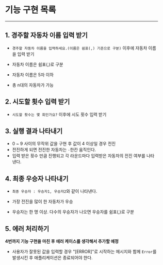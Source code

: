 # 기능 구현 목록

---

## 1. 경주할 자동차 이름 입력 받기

- `경주할 자동차 이름을 입력하세요.(이름은 쉼표(,) 기준으로 구분)` 이후에 자동차 이름을 입력 받기

- 자동차 이름은 쉼표(,)로 구분

- 자동차 이름은 5자 이하

- 총 n대의 자동차가 가능

## 2. 시도할 횟수 입력 받기

- `시도할 횟수는 몇 회인가요?` 이후에 시도 횟수 입력 받기

## 3. 실행 결과 나타내기

- 0 ~ 9 사이의 무작위 값을 구현 후 값이 4 이상일 경우 전진
- 전진하게 되면 전진한 자동차는 `-`한칸 움직인다.
- 입력 받은 횟수 만큼 진행되고 각 라운드마다 입력받은 자동차의 전진 여부를 나타낸다.

## 4. 최종 우승자 나타내기

- `최종 우승자 : 우승자1, 우승자2`와 같이 나타낸다.

- 가장 전진을 많이 한 자동차가 우승
- 우승자는 한 명 이상. 다수의 우승자가 나오면 우승자를 쉼표(,)로 구분

## 5. 에러 처리하기

**4번까지 기능 구현을 마친 후 에러 케이스를 생각해서 추가할 예정**

- 사용자가 잘못된 값을 입력할 경우 "[ERROR]"로 시작하는 메시지와 함께 `Error`를 발생시킨 후 애플리케이션은 종료되어야 한다.

